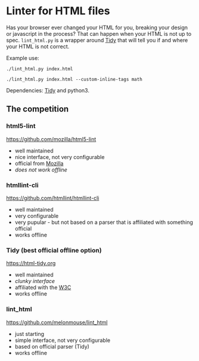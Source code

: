 # Linter for HTML files

Has your browser ever changed your HTML for you, breaking your design or
javascript in the process? That can happen when your HTML is not up to spec.
`lint_html.py` is a wrapper around [Tidy](https://html-tidy.org) that will
tell you if and where your HTML is not correct.

Example use:

```./lint_html.py index.html```

```./lint_html.py index.html --custom-inline-tags math```

Dependencies: [Tidy](https://html-tidy.org) and python3.

## The competition

### html5-lint

https://github.com/mozilla/html5-lint

- well maintained
- nice interface, not very configurable
- official from [Mozilla](https://www.mozilla.org/)
- *does not work offline*

### htmllint-cli

https://github.com/htmllint/htmllint-cli

- well maintained
- very configurable
- very pupular - but not based on a parser that is affiliated with something official
- works offline

### Tidy (best official offline option)

https://html-tidy.org

- well maintained
- *clunky interface*
- affiliated with the [W3C](http://www.w3.org/)
- works offline

### lint_html

https://github.com/melonmouse/lint_html

- just starting
- simple interface, not very configurable
- based on official parser (Tidy)
- works offline
